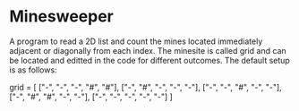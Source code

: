 # Minesweeper
A program to read a 2D list and count the mines located immediately adjacent or diagonally from each index.
The minesite is called grid and can be located and editted in the code for different outcomes. The default setup is as follows:

grid = [ 
["-", "-", "-", "#", "#"],
["-", "#", "-", "-", "-"],
["-", "-", "#", "-", "-"],
["-", "#", "#", "-", "-"],
["-", "-", "-", "-", "-"] 
]
